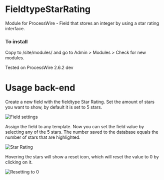 # FieldtypeStarRating

Module for ProcessWire - Field that stores an integer by using a star rating interface.

### To install

Copy to /site/modules/ and go to Admin > Modules > Check for new modules.

Tested on ProcessWire 2.6.2 dev

# Usage back-end

Create a new field with the fieldtype Star Rating. Set the amount of stars you want to show, by default it is set to 5 stars.

![Field settings](https://processwire.com/talk/uploads/monthly_06_2015/post-694-0-39342600-1433446071.png)

Assign the field to any template. Now you can set the field value by selecting any of the 5 stars. The number saved to the database equals the number of stars that are highlighted.

![Star Rating](https://processwire.com/talk/uploads/monthly_06_2015/post-694-0-83970400-1433446073.png)

Hovering the stars will show a reset icon, which will reset the value to 0 by clicking on it.

![Resetting to 0](https://processwire.com/talk/uploads/monthly_06_2015/post-694-0-70713100-1433446072.png)